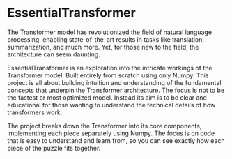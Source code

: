 # EssentialTransformer
The Transformer model has revolutionized the field of natural language processing, enabling state-of-the-art results in tasks like translation, summarization, and much more. Yet, for those new to the field, the architecture can seem daunting.

EssentialTransformer is an exploration into the intricate workings of the Transformer model. Built entirely from scratch using only Numpy. This project is all about building intuition and understanding of the fundamental concepts that underpin the Transformer architecture. The focus is not to be the fastest or most optimized model. Instead its aim is to be clear and educational for those wanting to understand the technical details of how transformers work.

The project breaks down the Transformer into its core components, implementing each piece separately using Numpy. The focus is on code that is easy to understand and learn from, so you can see exactly how each piece of the puzzle fits together.